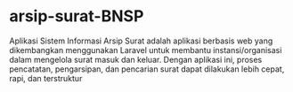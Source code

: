 # arsip-surat-BNSP
Aplikasi Sistem Informasi Arsip Surat adalah aplikasi berbasis web yang dikembangkan menggunakan Laravel untuk membantu instansi/organisasi dalam mengelola surat masuk dan keluar. Dengan aplikasi ini, proses pencatatan, pengarsipan, dan pencarian surat dapat dilakukan lebih cepat, rapi, dan terstruktur

